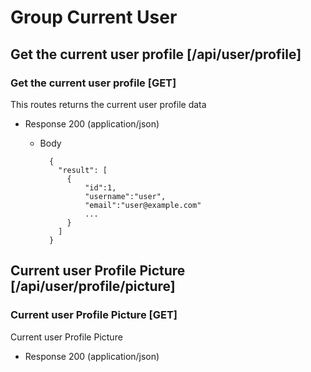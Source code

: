 # Group Current User

## Get the current user profile [/api/user/profile]

### Get the current user profile [GET]

This routes returns the current user profile data

+ Response 200 (application/json)

    + Body

            {
              "result": [
                {
                    "id":1,
                    "username":"user",
                    "email":"user@example.com"
                    ...
                }
              ]
            }

## Current user Profile Picture [/api/user/profile/picture]

### Current user Profile Picture [GET]

Current user Profile Picture

+ Response 200 (application/json)
